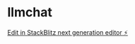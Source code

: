 # llmchat

[Edit in StackBlitz next generation editor ⚡️](https://stackblitz.com/~/github.com/jasonwong1991/llmchat)